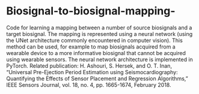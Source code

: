 # Biosignal-to-biosignal-mapping-

Code for learning a mapping between a number of source biosignals and a target biosignal. The mapping is represented using a neural network (using the UNet architecture commonly encountered in computer vision). This method can be used, for example to map biosignals acquired from a wearable device to a more informative biosignal that cannot be acquired using wearable sensors. The neural network architecture is implemented in PyTorch.
Related publication:
H. Ashouri, S. Hersek, and O. T. Inan, “Universal Pre-Ejection Period Estimation using Seismocardiography: Quantifying the Effects of Sensor Placement and Regression Algorithms,” IEEE Sensors Journal, vol. 18, no. 4, pp. 1665-1674, February 2018.
